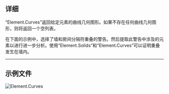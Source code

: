 ## 详细
“Element.Curves”返回给定元素的曲线几何图形。如果不存在任何曲线几何图形，则将返回一个空列表。

在下面的示例中，选择了墙和房间分隔符重叠的警告。然后提取此警告中涉及的元素以进行进一步分析。使用“Element.Solids”和“Element.Curves”可以证明重叠发生在墙内。

___
## 示例文件

![Element.Curves](./Revit.Elements.Element.Curves_img.jpg)

